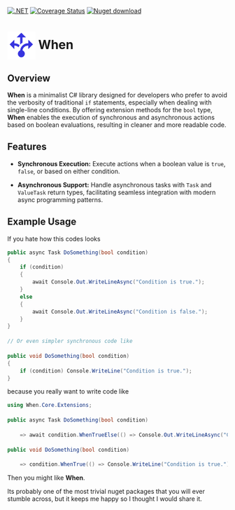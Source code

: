 [![.NET](https://github.com/code-dispenser/When/actions/workflows/dotnet.yml/badge.svg?branch=main)](https://github.com/code-dispenser/When/actions/workflows/dotnet.yml) [![Coverage Status](https://coveralls.io/repos/github/code-dispenser/When/badge.svg?branch=main)](https://coveralls.io/github/code-dispenser/When?branch=main) [![Nuget download][download-image]][download-url]

[download-image]: https://img.shields.io/nuget/dt/When.Core
[download-url]: https://www.nuget.org/packages/When.Core

<h1>
<img src="https://raw.githubusercontent.com/code-dispenser/When/main/assets/icon-64.png" align="center" alt="When icon" /> When
</h1>
<!--
# ![icon](https://raw.githubusercontent.com/code-dispenser/When/main/assets/icon-64.png) When
-->
<!-- H1 for git hub, but for nuget the markdown is fine as it centers the image, uncomment as appropriate and do the same at the bottom of this file for the icon author -->

## Overview
**When** is a minimalist C# library designed for developers who prefer to avoid the verbosity of traditional `if` statements, especially when dealing with single-line conditions. By offering extension methods for the `bool` type, **When** enables the execution of synchronous and asynchronous actions based on boolean evaluations, resulting in cleaner and more readable code.

## Features

- **Synchronous Execution:** Execute actions when a boolean value is `true`, `false`, or based on either condition.

- **Asynchronous Support:** Handle asynchronous tasks with `Task` and `ValueTask` return types, facilitating seamless integration with modern async programming patterns.


## Example Usage
 
If you hate how this codes looks

```csharp
public async Task DoSomething(bool condition)
{
    if (condition)
    {
        await Console.Out.WriteLineAsync("Condition is true.");
    }
    else
    {
        await Console.Out.WriteLineAsync("Condition is false.");
    }
}

// Or even simpler synchronous code like

public void DoSomething(bool condition)
{
    if (condition) Console.WriteLine("Condition is true.");
}

```

because you really want to write code like
```csharp
using When.Core.Extensions;

public async Task DoSomething(bool condition)

    => await condition.WhenTrueElse(() => Console.Out.WriteLineAsync("Condition is true."), () =>  Console.Out.WriteLineAsync("Condition is false."))

public void DoSomething(bool condition)

    => condition.WhenTrue(() => Console.WriteLine("Condition is true."));   
```

Then you might like **When**.

Its probably one of the most trivial nuget packages that you will ever stumble across, but it keeps me happy so I thought I would share it. 